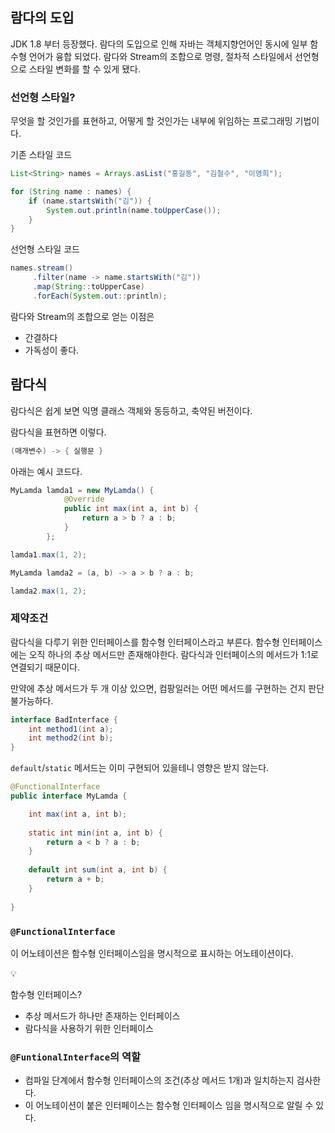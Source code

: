 ## 람다의 도입

JDK 1.8 부터 등장했다. 람다의 도입으로 인해 자바는 객체지향언어인 동시에 일부 함수형 언어가 융합 되었다. 람다와 Stream의 조합으로 명령, 절차적 스타일에서 선언형으로 스타일 변화를 할 수 있게 됐다.

### 선언형 스타일?

무엇을 할 것인가를 표현하고, 어떻게 할 것인가는 내부에 위임하는 프로그래밍 기법이다.

기존 스타일 코드

```java
List<String> names = Arrays.asList("홍길동", "김철수", "이영희");

for (String name : names) {
    if (name.startsWith("김")) {
        System.out.println(name.toUpperCase());
    }
}
```

선언형 스타일 코드

```java
names.stream()
     .filter(name -> name.startsWith("김"))
     .map(String::toUpperCase)
     .forEach(System.out::println);
```

람다와 Stream의 조합으로 얻는 이점은

- 간결하다
- 가독성이 좋다.

## 람다식

람다식은 쉽게 보면 익명 클래스 객체와 동등하고, 축약된 버전이다.

람다식을 표현하면 이렇다.

```java
(매개변수) -> { 실행문 }
```

아래는 예시 코드다.

```java
MyLamda lamda1 = new MyLamda() {
            @Override
            public int max(int a, int b) {
                return a > b ? a : b;
            }
        };

lamda1.max(1, 2);

MyLamda lamda2 = (a, b) -> a > b ? a : b;

lamda2.max(1, 2);
```

### 제약조건

람다식을 다루기 위한 인터페이스를 함수형 인터페이스라고 부른다. 함수형 인터페이스에는 오직 하나의 추상 메서드만 존재해야한다.  람다식과 인터페이스의 메서드가 1:1로 연결되기 때문이다. 

만약에 추상 메서드가 두 개 이상 있으면, 컴팡일러는 어떤 메서드를 구현하는 건지 판단 불가능하다.

```java
interface BadInterface {
    int method1(int a);
    int method2(int b);
}
```

`default`/`static` 메서드는 이미 구현되어 있을테니 영향은 받지 않는다.

```java
@FunctionalInterface
public interface MyLamda {

    int max(int a, int b);
    
    static int min(int a, int b) {
        return a < b ? a : b;
    }
    
    default int sum(int a, int b) {
        return a + b;
    }
    
}
```

### `@FunctionalInterface`

이 어노테이션은 함수형 인터페이스임을 명시적으로 표시하는 어노테이션이다.

<aside>
💡

함수형 인터페이스?

- 추상 메서드가 하나만 존재하는 인터페이스
- 람다식을 사용하기 위한 인터페이스
</aside>

### `@FuntionalInterface`의 역할

- 컴파일 단계에서 함수형 인터페이스의 조건(추상 메서드 1개)과 일치하는지 검사한다.
- 이 어노테이션이 붙은 인터페이스는 함수형 인터페이스 임을 명시적으로 알릴 수 있다.